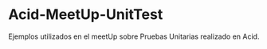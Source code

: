 Acid-MeetUp-UnitTest
====================

Ejemplos utilizados en el meetUp sobre Pruebas Unitarias realizado en Acid. 